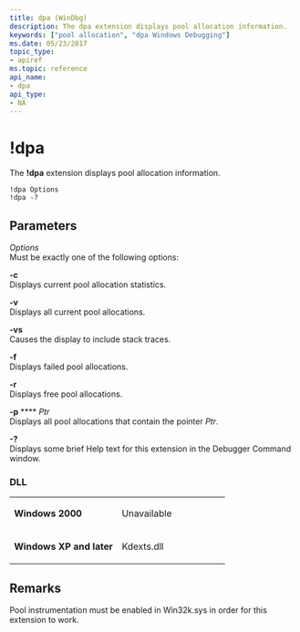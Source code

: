 ```yaml
---
title: dpa (WinDbg)
description: The dpa extension displays pool allocation information.
keywords: ["pool allocation", "dpa Windows Debugging"]
ms.date: 05/23/2017
topic_type:
- apiref
ms.topic: reference
api_name:
- dpa
api_type:
- NA
---
```


# !dpa


The **!dpa** extension displays pool allocation information.

```dbgcmd
!dpa Options 
!dpa -?
```

## <span id="Parameters"></span><span id="parameters"></span><span id="PARAMETERS"></span>Parameters


<span id="_______Options______"></span><span id="_______options______"></span><span id="_______OPTIONS______"></span> *Options*   
Must be exactly one of the following options:

<span id="-c"></span><span id="-C"></span>**-c**  
Displays current pool allocation statistics.

<span id="-v"></span><span id="-V"></span>**-v**  
Displays all current pool allocations.

<span id="-vs"></span><span id="-VS"></span>**-vs**  
Causes the display to include stack traces.

<span id="-f"></span><span id="-F"></span>**-f**  
Displays failed pool allocations.

<span id="-r"></span><span id="-R"></span>**-r**  
Displays free pool allocations.

<span id="-p_Ptr"></span><span id="-p_ptr"></span><span id="-P_PTR"></span>**-p** **** *Ptr*  
Displays all pool allocations that contain the pointer *Ptr*.

<span id="_______-_______"></span> **-?**   
Displays some brief Help text for this extension in the Debugger Command window.

### <span id="DLL"></span><span id="dll"></span>DLL

<table>
<colgroup>
<col width="50%" />
<col width="50%" />
</colgroup>
<tbody>
<tr class="odd">
<td align="left"><p><strong>Windows 2000</strong></p></td>
<td align="left"><p>Unavailable</p></td>
</tr>
<tr class="even">
<td align="left"><p><strong>Windows XP and later</strong></p></td>
<td align="left"><p>Kdexts.dll</p></td>
</tr>
</tbody>
</table>

 

## Remarks

Pool instrumentation must be enabled in Win32k.sys in order for this extension to work.

 

 





